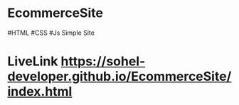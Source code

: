# EcommerceSite
#HTML
#CSS
#Js Simple Site
# LiveLink https://sohel-developer.github.io/EcommerceSite/index.html
